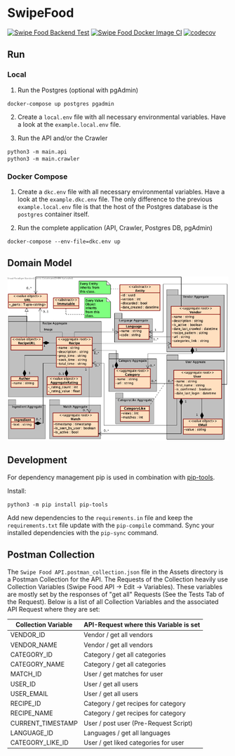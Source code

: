 # SwipeFood

[![Swipe Food Backend Test](https://github.com/swipe-food/backend/actions/workflows/test_ci_pipeline.yml/badge.svg)](https://github.com/swipe-food/backend/actions/workflows/test_ci_pipeline.yml)
[![Swipe Food Docker Image CI](https://github.com/swipe-food/backend/actions/workflows/docker_build_and_deploy.yml/badge.svg)](https://github.com/swipe-food/backend/actions/workflows/docker_build_and_deploy.yml)
[![codecov](https://codecov.io/gh/swipe-food/backend/branch/main/graph/badge.svg?token=R7OUWH58L2)](https://codecov.io/gh/swipe-food/backend)

## Run

### Local

1. Run the Postgres (optional with pgAdmin)
```shell
docker-compose up postgres pgadmin
```

2. Create a `local.env` file with all necessary environmental variables. Have a look at the `example.local.env` file.

3. Run the API and/or the Crawler
```shell
python3 -m main.api
python3 -m main.crawler
```

### Docker Compose

1. Create a `dkc.env` file with all necessary environmental variables. Have a look at the `example.dkc.env` file. The only difference to the previous `example.local.env` file is that the host of the Postgres database is the `postgres` container itself.


2. Run the complete application (API, Crawler, Postgres DB, pgAdmin) 
```shell
docker-compose --env-file=dkc.env up 
```

## Domain Model

![UML Domain Model](./Assets/domain_model.png)

## Development

For dependency management pip is used in combination with [pip-tools](https://github.com/jazzband/pip-tools).

Install:
```shell
python3 -m pip install pip-tools
```

Add new dependencies to the ``requirements.in`` file and keep the `requirements.txt` file update with the `pip-compile` command. Sync your installed dependencies with the `pip-sync` command.

## Postman Collection

The `Swipe Food API.postman_collection.json` file in the Assets directory is a Postman Collection for the API. The Requests of the Collection heavily use Collection Variables (Swipe Food API -> Edit -> Variables). These variables are mostly set by the responses of "get all" Requests (See the Tests Tab of the Request). Below is a list of all Collection Variables and the associated API Request where they are set:

|  Collection Variable | API-Request where this Variable is set |
|---|---|
| VENDOR_ID  | Vendor / get all vendors |
| VENDOR_NAME  | Vendor / get all vendors |
| CATEGORY_ID  | Category / get all categories |
| CATEGORY_NAME  | Category / get all categories |
| MATCH_ID  | User / get matches for user  |
| USER_ID  | User / get all users |
| USER_EMAIL  | User / get all users |
| RECIPE_ID  | Category / get recipes for category |
| RECIPE_NAME  | Category / get recipes for category |
| CURRENT_TIMESTAMP  | User / post user (Pre-Request Script)  |
| LANGUAGE_ID  | Languages / get all languages |
| CATEGORY_LIKE_ID  | User / get liked categories for user |
